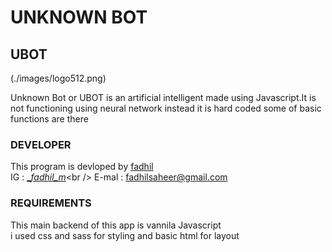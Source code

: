 UNKNOWN BOT
============

## UBOT
(./images/logo512.png)

Unknown Bot or UBOT is an artificial intelligent
made using Javascript.It is not functioning using neural network instead
it is hard coded some of basic functions are there

### DEVELOPER
This program is devloped by [fadhil](https://fadhilsaheer.github.io/fadhil/)<br />
IG : [__fadhil_m_](https://www.instagram.com/__fadhil_m_)<br />
E-mal : fadhilsaheer@gmail.com<br />

### REQUIREMENTS
This main backend of this app is vannila Javascript</br >
i used css and sass for styling and basic html for layout
